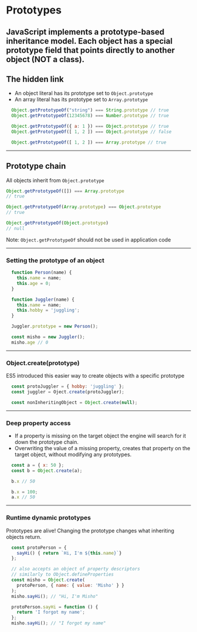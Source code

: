 # Prototypes

JavaScript implements a prototype-based inheritance model.
Each object has a special prototype field that points directly
to another object (NOT a class).
---

## The hidden link

- An object literal has its prototype set to `Object.prototype`
- An array literal has its prototype set to `Array.prototype`

```javascript
  Object.getPrototypeOf("string") === String.prototype // true
  Object.getPrototypeOf(12345678) === Number.prototype // true

  Object.getPrototypeOf({ a: 1 }) === Object.prototype // true
  Object.getPrototypeOf([ 1, 2 ]) === Object.prototype // false

  Object.getPrototypeOf([ 1, 2 ]) === Array.prototype // true
```
---

## Prototype chain

All objects inherit from `Object.prototype`

```javascript
Object.getPrototypeOf([]) === Array.prototype
// true

Object.getPrototypeOf(Array.prototype) === Object.prototype
// true

Object.getPrototypeOf(Object.prototype)
// null
```
Note: `Object.getPrototypeOf` should not be used in application code

---

### Setting the prototype of an object

```javascript
  function Person(name) {
    this.name = name;
    this.age = 0;
  }

  function Juggler(name) {
    this.name = name;
    this.hobby = 'juggling';
  }

  Juggler.prototype = new Person();

  const misho = new Juggler();
  misho.age // 0
```

---

### Object.create(prototype)
ES5 introduced this easier way to create objects with a specific prototype
```javascript
  const protoJuggler = { hobby: 'juggling' };
  const juggler = Oject.create(protoJuggler);

  const nonInheritingObject = Object.create(null);
```

---

### Deep property access

- If a property is missing on the target object
the engine will search for it down the prototype chain.
- Overwriting the value of a missing property, creates that property
on the target object, without modifying any prototypes.

```javascript
  const a = { x: 50 };
  const b = Object.create(a);

  b.x // 50

  b.x = 100;
  a.x // 50
```

---

### Runtime dynamic prototypes

Prototypes are alive! Changing the prototype changes what inheriting objects return.
```javascript
  const protoPerson = {
    sayHi() { return `Hi, I'm ${this.name}`}
  };

  // also accepts an object of property descriptors
  // similarly to Object.defineProperties
  const misho = Object.create(
    protoPerson, { name: { value: 'Misho' } }
  );
  misho.sayHi(); // "Hi, I'm Misho"

  protoPerson.sayHi = function () {
    return 'I forgot my name';
  };
  misho.sayHi(); // "I forgot my name"
```
